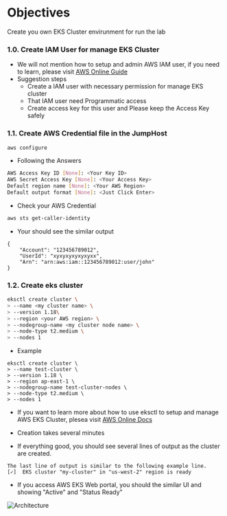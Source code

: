 # Objectives
Create you own EKS Cluster envirunment for run the lab

### 1.0. Create IAM User for manage EKS Cluster
- We will not mention how to setup and admin AWS IAM user, if you need to learn, please visit [AWS Online Guide](https://docs.aws.amazon.com/IAM/latest/UserGuide/getting-started_create-admin-group.html)
- Suggestion steps
    - Create a IAM user with necessary permission for manage EKS cluster
    - That IAM user need Programmatic access
    - Create access key for this user and Please keep the Access Key safely

### 1.1. Create AWS Credential file in the JumpHost
```bash
aws configure
```
- Following the Answers
```bash
AWS Access Key ID [None]: <Your Key ID>
AWS Secret Access Key [None]: <Your Access Key>
Default region name [None]: <Your AWS Region>
Default output format [None]: <Just Click Enter>

```
- Check your AWS Credential
```bash
aws sts get-caller-identity
```
- Your should see the similar output
```
{
    "Account": "123456789012",
    "UserId": "xyxyxyxyxyxyxx",
    "Arn": "arn:aws:iam::123456789012:user/john"
}
```

### 1.2. Create eks cluster
```bash
eksctl create cluster \
> --name <my cluster name> \
> --version 1.18\
> --region <your AWS region> \
> --nodegroup-name <my cluster node name> \
> --node-type t2.medium \
> --nodes 1
```
- Example
```
eksctl create cluster \
> --name test-cluster \
> --version 1.18 \
> --region ap-east-1 \
> --nodegroup-name test-cluster-nodes \
> --node-type t2.medium \
> --nodes 1
```

- If you want to learn more about how to use eksctl to setup and manage AWS EKS Cluster, plesea visit [AWS Online Docs](https://docs.aws.amazon.com/eks/latest/userguide/getting-started-eksctl.html)

- Creation takes several minutes
- If everything good, you should see several lines of output as the cluster are created.
```
The last line of output is similar to the following example line.
[✓]  EKS cluster "my-cluster" in "us-west-2" region is ready
```
- If you access AWS EKS Web portal, you should the similar UI and showing "Active" and "Status Ready"

![Architecture](https://github.com/ivanckleecity/CyberArk-DAP-EKS-Lap-2021/blob/main/images/EKS_Cluster_Sample_UI.JPG)
